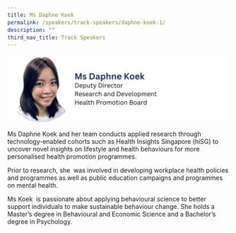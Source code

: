 ```yaml
---
title: Ms Daphne Koek
permalink: /speakers/track-speakers/daphne-koek-1/
description: ""
third_nav_title: Track Speakers
---
```

<div style="display: flex; flex-wrap: wrap;">
<div style="flex-basis: 100%; max-width: 100%;">
 <img alt="track speakers 1" src="/images/SpeakersPhoto/daphnekoekv0.png">
</div>
</div>
 
Ms Daphne Koek and her team conducts applied research through technology-enabled cohorts such as Health Insights Singapore (hiSG) to uncover novel insights on lifestyle and health behaviours for more personalised health promotion programmes.

Prior to research, she&nbsp; was involved in developing workplace health policies and programmes as well as public education campaigns and programmes on mental health.

Ms Koek&nbsp; is passionate about applying behavioural science to better support individuals to make sustainable behaviour change. She holds a Master’s degree in Behavioural and Economic Science and a Bachelor’s degree in Psychology.